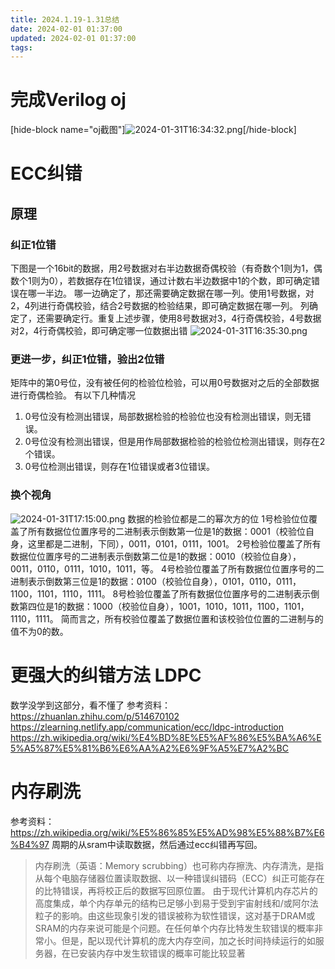 ```yaml
---
title: 2024.1.19-1.31总结
date: 2024-02-01 01:37:00
updated: 2024-02-01 01:37:00
tags:
---
```

# 完成Verilog oj

[hide-block name="oj截图"]![2024-01-31T16:34:32.png][1][/hide-block]

# ECC纠错
## 原理
### 纠正1位错
下图是一个16bit的数据，用2号数据对右半边数据奇偶校验（有奇数个1则为1，偶数个1则为0），若数据存在1位错误，通过计数右半边数据中1的个数，即可确定错误在哪一半边。
哪一边确定了，那还需要确定数据在哪一列。使用1号数据，对2，4列进行奇偶校验，结合2号数据的检验结果，即可确定数据在哪一列。
列确定了，还需要确定行。重复上述步骤，使用8号数据对3，4行奇偶校验，4号数据对2，4行奇偶校验，即可确定哪一位数据出错
![2024-01-31T16:35:30.png][2]
### 更进一步，纠正1位错，验出2位错
矩阵中的第0号位，没有被任何的检验位检验，可以用0号数据对之后的全部数据进行奇偶检验。
有以下几种情况
 1. 0号位没有检测出错误，局部数据检验的检验位也没有检测出错误，则无错误。
 1. 0号位没有检测出错误，但是用作局部数据检验的检验位检测出错误，则存在2个错误。
 2. 0号位检测出错误，则存在1位错误或者3位错误。
### 换个视角
![2024-01-31T17:15:00.png][3]
数据的检验位都是二的幂次方的位
1号检验位位覆盖了所有数据位位置序号的二进制表示倒数第一位是1的数据：0001（校验位自身，这里都是二进制，下同），0011，0101，0111，1001。
2号检验位覆盖了所有数据位位置序号的二进制表示倒数第二位是1的数据：0010（校验位自身），0011，0110，0111，1010，1011，等。
4号检验位覆盖了所有数据位位置序号的二进制表示倒数第三位是1的数据：0100（校验位自身），0101，0110，0111，1100，1101，1110，1111。
8号检验位覆盖了所有数据位位置序号的二进制表示倒数第四位是1的数据：1000（校验位自身），1001，1010，1011，1100，1101，1110，1111。
简而言之，所有校验位覆盖了数据位置和该校验位位置的二进制与的值不为0的数。
# 更强大的纠错方法 LDPC
数学没学到这部分，看不懂了
参考资料：https://zhuanlan.zhihu.com/p/514670102
https://zlearning.netlify.app/communication/ecc/ldpc-introduction
https://zh.wikipedia.org/wiki/%E4%BD%8E%E5%AF%86%E5%BA%A6%E5%A5%87%E5%81%B6%E6%AA%A2%E6%9F%A5%E7%A2%BC
# 内存刷洗
参考资料：https://zh.wikipedia.org/wiki/%E5%86%85%E5%AD%98%E5%88%B7%E6%B4%97
周期的从sram中读取数据，然后通过ecc纠错再写回。

> 内存刷洗（英语：Memory scrubbing）也可称内存擦洗、内存清洗，是指从每个电脑存储器位置读取数据、以一种错误纠错码（ECC）纠正可能存在的比特错误，再将校正后的数据写回原位置。
> 由于现代计算机内存芯片的高度集成，单个内存单元的结构已足够小到易于受到宇宙射线和/或阿尔法粒子的影响。由这些现象引发的错误被称为软性错误，这对基于DRAM或SRAM的内存来说可能是个问题。在任何单个内存比特发生软错误的概率非常小。但是，配以现代计算机的庞大内存空间，加之长时间持续运行的如服务器，在已安装内存中发生软错误的概率可能比较显著


  [1]: https://image.200502.xyz/i/2025/01/29/o1yxn2-0.webp
  [2]: https://image.200502.xyz/i/2025/01/29/o1zrpf-0.webp
  [3]: https://image.200502.xyz/i/2025/01/29/o20f9u-0.webp